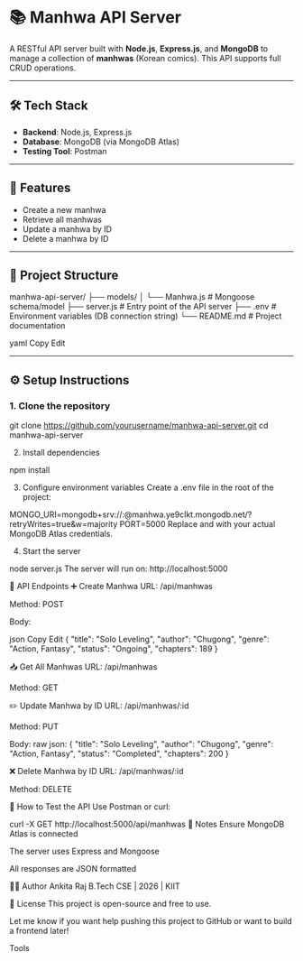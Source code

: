 # 📚 Manhwa API Server

A RESTful API server built with **Node.js**, **Express.js**, and **MongoDB** to manage a collection of **manhwas** (Korean comics). This API supports full CRUD operations.

---

## 🛠 Tech Stack

- **Backend**: Node.js, Express.js
- **Database**: MongoDB (via MongoDB Atlas)
- **Testing Tool**: Postman

---

## 🚀 Features

- Create a new manhwa
- Retrieve all manhwas
- Update a manhwa by ID
- Delete a manhwa by ID

---

## 📁 Project Structure

manhwa-api-server/
├── models/
│ └── Manhwa.js # Mongoose schema/model
├── server.js # Entry point of the API server
├── .env # Environment variables (DB connection string)
└── README.md # Project documentation

yaml
Copy
Edit

---

## ⚙️ Setup Instructions

### 1. Clone the repository


git clone https://github.com/yourusername/manhwa-api-server.git
cd manhwa-api-server

2. Install dependencies

npm install

3. Configure environment variables
Create a .env file in the root of the project:


MONGO_URI=mongodb+srv://<your-username>:<your-password>@manhwa.ye9clkt.mongodb.net/?retryWrites=true&w=majority
PORT=5000
Replace <your-username> and <your-password> with your actual MongoDB Atlas credentials.

4. Start the server

node server.js
The server will run on:
http://localhost:5000

🔗 API Endpoints
➕ Create Manhwa
URL: /api/manhwas

Method: POST

Body:

json
Copy
Edit
{
  "title": "Solo Leveling",
  "author": "Chugong",
  "genre": "Action, Fantasy",
  "status": "Ongoing",
  "chapters": 189
}

📥 Get All Manhwas
URL: /api/manhwas

Method: GET

✏️ Update Manhwa by ID
URL: /api/manhwas/:id

Method: PUT

Body: raw
json:
{
  "title": "Solo Leveling",
  "author": "Chugong",
  "genre": "Action, Fantasy",
  "status": "Completed",
  "chapters": 200
}

❌ Delete Manhwa by ID
URL: /api/manhwas/:id

Method: DELETE

🧪 How to Test the API
Use Postman or curl:

curl -X GET http://localhost:5000/api/manhwas
📌 Notes
Ensure MongoDB Atlas is connected

The server uses Express and Mongoose

All responses are JSON formatted



👩‍💻 Author
Ankita Raj
B.Tech CSE | 2026 | KIIT



📂 License
This project is open-source and free to use.


Let me know if you want help pushing this project to GitHub or want to build a frontend later!











Tools


